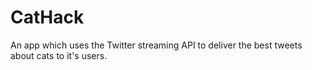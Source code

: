 CatHack
=======

An app which uses the Twitter streaming API to deliver the best tweets about cats to it's users.
